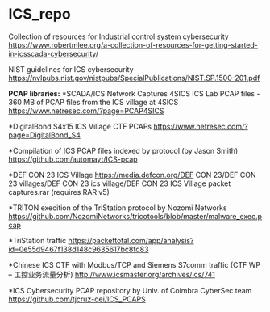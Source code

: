 # ICS_repo
Collection of resources for Industrial control system cybersecurity
https://www.robertmlee.org/a-collection-of-resources-for-getting-started-in-icsscada-cybersecurity/

NIST guidelines for ICS cybersecurity
https://nvlpubs.nist.gov/nistpubs/SpecialPublications/NIST.SP.1500-201.pdf

**PCAP libraries:**
  *SCADA/ICS Network Captures
  4SICS ICS Lab PCAP files - 360 MB of PCAP files from the ICS village at 4SICS
  https://www.netresec.com/?page=PCAP4SICS

  *DigitalBond S4x15 ICS Village CTF PCAPs
  https://www.netresec.com/?page=DigitalBond_S4

  *Compilation of ICS PCAP files indexed by protocol (by Jason Smith)
  https://github.com/automayt/ICS-pcap

  *DEF CON 23 ICS Village
  https://media.defcon.org/DEF CON 23/DEF CON 23 villages/DEF CON 23 ics village/DEF CON 23 ICS Village packet captures.rar (requires RAR v5)

  *TRITON execition of the TriStation protocol by Nozomi Networks
  https://github.com/NozomiNetworks/tricotools/blob/master/malware_exec.pcap

  *TriStation traffic
  https://packettotal.com/app/analysis?id=0e55d9467f138d148c9635617bc8fd83

  *Chinese ICS CTF with Modbus/TCP and Siemens S7comm traffic (CTF WP – 工控业务流量分析)
  http://www.icsmaster.org/archives/ics/741

  *ICS Cybersecurity PCAP repository by Univ. of Coimbra CyberSec team
  https://github.com/tjcruz-dei/ICS_PCAPS
